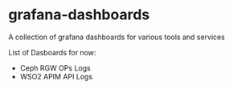 # grafana-dashboards
A collection of grafana dashboards for various tools and services

List of Dasboards for now:
- Ceph RGW OPs Logs
- WSO2 APIM API Logs
